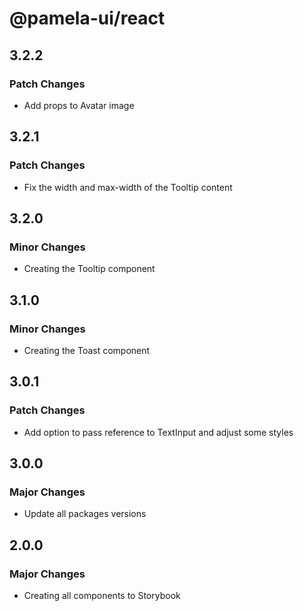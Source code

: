 # @pamela-ui/react

## 3.2.2

### Patch Changes

- Add props to Avatar image

## 3.2.1

### Patch Changes

- Fix the width and max-width of the Tooltip content

## 3.2.0

### Minor Changes

- Creating the Tooltip component

## 3.1.0

### Minor Changes

- Creating the Toast component

## 3.0.1

### Patch Changes

- Add option to pass reference to TextInput and adjust some styles

## 3.0.0

### Major Changes

- Update all packages versions

## 2.0.0

### Major Changes

- Creating all components to Storybook
